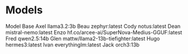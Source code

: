 # Models

Model       Base
Axel        llama3.2:3b
Beau        zephyr:latest
Cody        notus:latest
Dean        mistral-nemo:latest
Enzo        hf.co/arcee-ai/SuperNova-Medius-GGUF:latest
Fred        qwen2.5:14b
Glen        mattw/llama2-13b-tiefighter:latest
Hugo        hermes3:latest
Ivan        everythinglm:latest
Jack        orch3:13b
